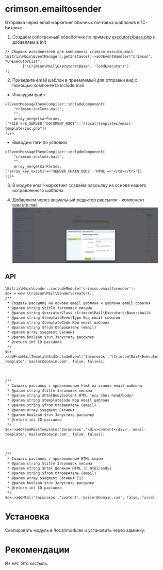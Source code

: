 # crimson.emailtosender
Отправка через email маркетинг обычных почтовых шаблонов в 1С-Битрикс

1. Создаём собственный обработчик по примеру [executors/base.php](/local/modules/crimson.emailtosender/executors/base.php) и добавляем в init 
```
// Сборщик исполнителей для компонента crimson:execute.mail
\Bitrix\Main\EventManager::getInstance()->addEventHandler("crimson", "OnExecutorList",
        ['\Crimson\Mail\Executors\Base', 'loadExecutors']
);
```

2. Приведите email шаблон в приемлемый для отправки вид с помощью компонента include.mail
* Инклудим файл
```
<?EventMessageThemeCompiler::includeComponent(
	"crimson:include.mail",
	"",
	array_merge($arParams,['FILE'=>$_SERVER["DOCUMENT_ROOT"]."/local/templates/email-template/inc.php"])
);?> 
```
* Выводим тэги по условию
```
<?EventMessageThemeCompiler::includeComponent(
	"crimson:include.mail",
	"",
	array_merge($arParams,['array_key_exists'=>'SENDER_CHAIN_CODE','HTML'=>'</td></tr>'])
);?>
```

3. В модуле email-маркетинг создаём рассылку на основе нашего исправленного шаблона

4. Добавляем через визуальный редактор рассылок - компонент execute.mail
![sreenshot](help.png)

## API
```
\Bitrix\Main\Loader::includeModule('crimson.emailtosender');
$ex = new \Crimson\Mail\Sender\Creator();
/**
 * Создать рассылку на основе email шаблона и шаблона email события
 * @param string $title Заголовок письма
 * @param string $executorClass \Crimson\Mail\Executors\Base::build
 * @param string $templateEventType Код email события
 * @param string $templateCode Код email шаблона
 * @param string $from Отправитель (email)
 * @param array $segment Сегмент
 * @param boolean $run Запустить рассылку
 * @return int ID рассылки
 */
$ex->addFromMailTemplateAndIncludeEvent('Заголовок','\Crimson\Mail\Executors\Base::build','USER_INFO','email-template','mailer@domain.com', false, false));



/**
 * Создать рассылку с произвольным html на основе email шаблона
 * @param string $title Заголовок письма
 * @param string $htmlBodyContent HTML тела (без head/body)
 * @param string $templateCode Код email шаблона
 * @param string $from Отправитель (email)
 * @param array $segment Сегмент
 * @param boolean $run Запустить рассылку
 * @return int ID рассылки
 */
$ex->addFromMailTemplate('Заголовок','<div>content</div>','email-template','mailer@domain.com', false, false));



/**
 * Создать рассылку с произвольным HTML кодом
 * @param string $title Заголовок письма
 * @param string $html Целиком HTML (c html/body)
 * @param string $from Отправитель (email)
 * @param array $segment Сегмент [1]
 * @param boolean $run Запустить рассылку
 * @return int ID рассылки
 */
$ex->addHtml('Заголовок','content','mailer@domain.com', false, false);
```
# Установка
Скопировать модуль в /local/modules и установить через админку.

# Рекомендации
Их нет. Это костыль.